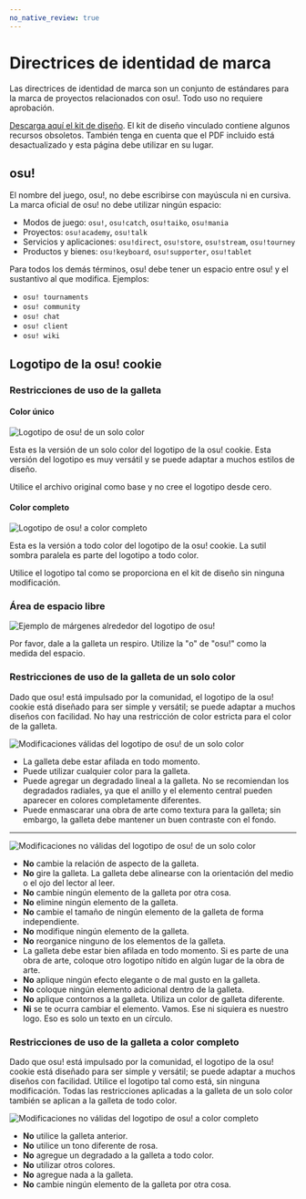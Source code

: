 ```yaml
---
no_native_review: true
---
```


# Directrices de identidad de marca

Las directrices de identidad de marca son un conjunto de estándares para la marca de proyectos relacionados con osu!. Todo uso no requiere aprobación.

[Descarga aquí el kit de diseño](https://drive.google.com/file/d/1TmUot5nu49p71icz4u3G68njLAQOeQrG/view). El kit de diseño vinculado contiene algunos recursos obsoletos. También tenga en cuenta que el PDF incluido está desactualizado y esta página debe utilizar en su lugar.

## osu!

El nombre del juego, osu!, no debe escribirse con mayúscula ni en cursiva. La marca oficial de osu! no debe utilizar ningún espacio:

- Modos de juego: `osu!`, `osu!catch`, `osu!taiko`, `osu!mania`
- Proyectos: `osu!academy`, `osu!talk`
- Servicios y aplicaciones: `osu!direct`, `osu!store`, `osu!stream`, `osu!tourney`
- Productos y bienes: `osu!keyboard`, `osu!supporter`, `osu!tablet`

Para todos los demás términos, osu! debe tener un espacio entre osu! y el sustantivo al que modifica. Ejemplos:

- `osu! tournaments`
- `osu! community`
- `osu! chat`
- `osu! client`
- `osu! wiki`

## Logotipo de la osu! cookie

### Restricciones de uso de la galleta

#### Color único

![](img/usage-single-colour.png "Logotipo de osu! de un solo color")

Esta es la versión de un solo color del logotipo de la osu! cookie. Esta versión del logotipo es muy versátil y se puede adaptar a muchos estilos de diseño.

Utilice el archivo original como base y no cree el logotipo desde cero.

#### Color completo

![](img/usage-full-colour.png "Logotipo de osu! a color completo")

Esta es la versión a todo color del logotipo de la osu! cookie. La sutil sombra paralela es parte del logotipo a todo color.

Utilice el logotipo tal como se proporciona en el kit de diseño sin ninguna modificación.

### Área de espacio libre

![](img/clear-space-area.png "Ejemplo de márgenes alrededor del logotipo de osu!")

Por favor, dale a la galleta un respiro. Utilize la "o" de "osu!" como la medida del espacio.

### Restricciones de uso de la galleta de un solo color

Dado que osu! está impulsado por la comunidad, el logotipo de la osu! cookie está diseñado para ser simple y versátil; se puede adaptar a muchos diseños con facilidad. No hay una restricción de color estricta para el color de la galleta.

![](img/restrictions-good-single.png "Modificaciones válidas del logotipo de osu! de un solo color")

- La galleta debe estar afilada en todo momento.
- Puede utilizar cualquier color para la galleta.
- Puede agregar un degradado lineal a la galleta. No se recomiendan los degradados radiales, ya que el anillo y el elemento central pueden aparecer en colores completamente diferentes.
- Puede enmascarar una obra de arte como textura para la galleta; sin embargo, la galleta debe mantener un buen contraste con el fondo.

---

![](img/restrictions-bad-single.png "Modificaciones no válidas del logotipo de osu! de un solo color")

- **No** cambie la relación de aspecto de la galleta.
- **No** gire la galleta. La galleta debe alinearse con la orientación del medio o el ojo del lector al leer.
- **No** cambie ningún elemento de la galleta por otra cosa.
- **No** elimine ningún elemento de la galleta.
- **No** cambie el tamaño de ningún elemento de la galleta de forma independiente.
- **No** modifique ningún elemento de la galleta.
- **No** reorganice ninguno de los elementos de la galleta.
- La galleta debe estar bien afilada en todo momento. Si es parte de una obra de arte, coloque otro logotipo nítido en algún lugar de la obra de arte.
- **No** aplique ningún efecto elegante o de mal gusto en la galleta.
- **No** coloque ningún elemento adicional dentro de la galleta.
- **No** aplique contornos a la galleta. Utiliza un color de galleta diferente.
- **Ni** se te ocurra cambiar el elemento. Vamos. Ese ni siquiera es nuestro logo. Eso es solo un texto en un círculo.

### Restricciones de uso de la galleta a color completo

Dado que osu! está impulsado por la comunidad, el logotipo de la osu! cookie está diseñado para ser simple y versátil; se puede adaptar a muchos diseños con facilidad. Utilice el logotipo tal como está, sin ninguna modificación. Todas las restricciones aplicadas a la galleta de un solo color también se aplican a la galleta de todo color.

![](img/restrictions-bad-full.png "Modificaciones no válidas del logotipo de osu! a color completo")

- **No** utilice la galleta anterior.
- **No** utilice un tono diferente de rosa.
- **No** agregue un degradado a la galleta a todo color.
- **No** utilizar otros colores.
- **No** agregue nada a la galleta.
- **No** cambie ningún elemento de la galleta por otra cosa.
